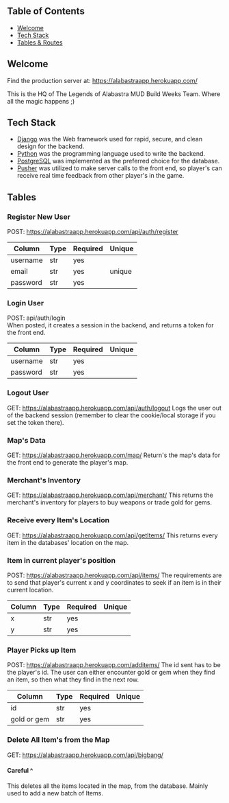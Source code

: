 ## Table of Contents

- [Welcome](#welcome)
- [Tech Stack](#tech-stack)
- [Tables & Routes](#tables)

## Welcome

Find the production server at: https://alabastraapp.herokuapp.com/

This is the HQ of The Legends of Alabastra MUD Build Weeks Team. Where all the magic happens ;)


## Tech Stack
+ [Django](https://www.djangoproject.com/) was the Web framework used for rapid, secure, and clean design for the backend.
+ [Python](https://www.python.org/) was the programming language used to write the backend.
+ [PostgreSQL](https://www.postgresql.org/) was implemented as the preferred choice for the database.
+ [Pusher](https://pusher.com/docs/chatkit/core-concepts) was utilized to make server calls to the front end, so player's can receive real time feedback from other player's in the game.

## Tables

### Register New User
POST: https://alabastraapp.herokuapp.com/api/auth/register </br>

| Column        |     Type      |    Required   |   Unique      |
| ------------- | ------------- | ------------- | ------------- |
|  username     |  str          |   yes         |               |              
|  email        | str           |    yes        |  unique       |               
|  password     | str           |    yes        |               |               

### Login User
POST: api/auth/login </br>
When posted, it creates a session in the backend, and returns a token for the front end.

| Column        |     Type      |    Required   |   Unique      |           
| ------------- | ------------- | ------------- | ------------- | 
|  username     |  str          |   yes         |               |               
|  password     | str           |    yes        |               |               

### Logout User
GET: https://alabastraapp.herokuapp.com/api/auth/logout
Logs the user out of the backend session (remember to clear the cookie/local storage if you set the token there).

### Map's Data
GET: https://alabastraapp.herokuapp.com/map/
Return's the map's data for the front end to generate the player's map.

### Merchant's Inventory
GET: https://alabastraapp.herokuapp.com/api/merchant/
This returns the merchant's inventory for players to buy weapons or trade gold for gems.

### Receive every Item's Location
GET: https://alabastraapp.herokuapp.com/api/getItems/
This returns every item in the databases' location on the map.

### Item in current player's position
POST: https://alabastraapp.herokuapp.com/api/items/
The requirements are to send that player's current x and y coordinates to seek if an item is in their current location.

| Column        |     Type      |    Required   |   Unique      |            
| ------------- | ------------- | ------------- | ------------- | 
|  x     |  str          |   yes         |               |               
|  y     | str           |    yes        |               |               

### Player Picks up Item
POST: https://alabastraapp.herokuapp.com/additems/
The id sent has to be the player's id. The user can either encounter gold or gem when they find an item, so then what they find in the next row. 

| Column        |     Type      |    Required   |   Unique      |            
| ------------- | ------------- | ------------- | ------------- | 
|  id     |  str          |   yes         |               |               
|  gold or gem     | str           |    yes        |               |      

### Delete All Item's from the Map
GET: https://alabastraapp.herokuapp.com/api/bigbang/ </br>
#### Careful ^ </br>
This deletes all the items located in the map, from the database. Mainly used to add a new batch of Items.
